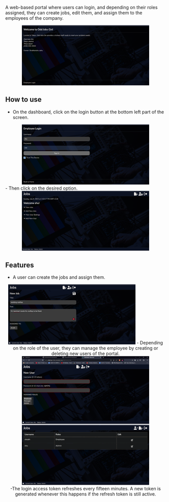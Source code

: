 A web-based portal where users can login, and depending on their roles assigned, they can create jobs, edit them, and assign them to the employees of the company.
<div align="center">
    <img src="/screenshots/base.png" width="400px"</img> 
</div>

## How to use
- On the dashboard, click on the login button at the bottom left part of the screen.
<div align="center">
    <img src="/screenshots/log.png" width="400px"</img> 
</div>
- Then click on the desired option.
<div align="center">
    <img src="/screenshots/dashboard.png" width="400px"</img> 
</div>

## Features
- A user can create the jobs and assign them.
<div align="center">
    <img src="/screenshots/jobcre.png" width="400px"</img> 
- Depending on the role of the user, they can manage the employee by creating or deleting new users of the portal.
  <div align="center">
    <img src="/screenshots/newuse.png" width="400px"</img> 
</div>
<div align="center">
    <img src="/screenshots/userdashboar.png" width="400px"</img> 
</div>
-The login access token refreshes every fifteen minutes. A new token is generated whenever this happens if the refresh token is still active.
  

